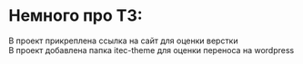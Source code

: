 # Немного про ТЗ:
В проект прикреплена ссылка на сайт для оценки верстки<br>
В проект добавлена папка itec-theme для оценки переноса на wordpress

